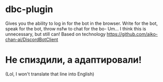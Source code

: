 # dbc-plugin
Gives you the ability to log in for the bot in the browser. Write for the bot, speak for the bot, throw nsfw to chat for the bo- Um... I think this is unnecessary, but still can! Based on technology https://github.com/aiko-chan-ai/DiscordBotClient 
# Не спиздили, а адаптировали! 
(Lol, I won't translate that line into English)
